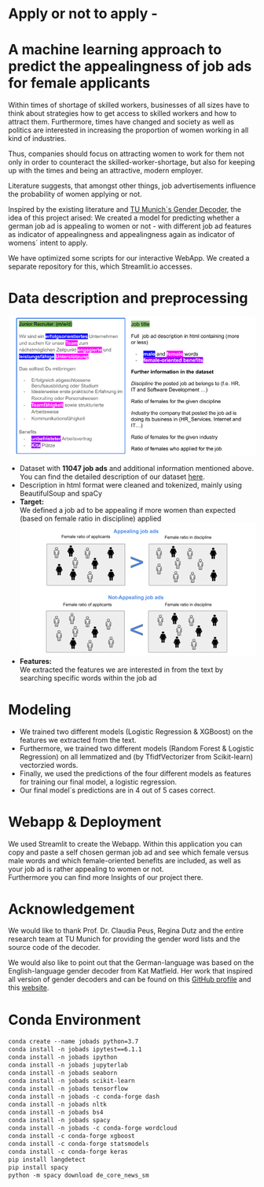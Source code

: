 # Apply or not to apply -  
# A machine learning approach to predict the appealingness of job ads for female applicants  

Within times of shortage of skilled workers, businesses of all sizes have to think about strategies how to get access to skilled workers and how to attract them.
Furthermore, times have changed and society as well as politics are interested in increasing the proportion of women working in all kind of industries.

Thus, companies should focus on attracting women to work for them not only in order to counteract the skilled-worker-shortage, but also for keeping up with the times and being an attractive, modern employer.
    
Literature suggests, that amongst other things, job advertisements influence the probability of women applying or not. 
    
Inspired by the existing literature and [TU Munich´s Gender Decoder](https://genderdecoder.wi.tum.de), the idea of this project arised:
We created a model for predicting whether a german job ad is appealing to women or not - with different job ad features as indicator of appealingness and 
appealingness again as indicator of womens´ intent to apply.

We have optimized some scripts for our interactive WebApp. We created a separate repository for this, which Streamlit.io accesses. 

# Data description and preprocessing
![MORE](Images/Data.png)
 - Dataset with **11047 job ads** and additional information mentioned above.  
   You can find the detailed description of our dataset [here](#description-of-dataset).
 - Description in html format were cleaned and tokenized, mainly using BeautifulSoup and spaCy
 - **Target:**  
    We defined a job ad to be appealing if more women than expected (based on female ratio in discipline) applied
 ![MORE](Images/Target.png)
 - **Features:**  
  We extracted the features we are interested in from the text by searching specific words within the job ad

# Modeling
- We trained two different models (Logistic Regression & XGBoost) on the features we extracted from the text.
- Furthermore, we trained two different models (Random Forest & Logistic Regression) on all lemmatized and (by TfidfVectorizer from Scikit-learn) vectorzied words.
- Finally, we used the predictions of the four different models as features for training our final model, a logistic regression.
- Our final model´s predictions are in 4 out of 5 cases correct.

# Webapp & Deployment
We used Streamlit to create the Webapp. Within this application you can copy and paste a self chosen german job ad 
and see which female versus male words and which female-oriented benefits are included, as well as your job ad is rather appealing to women or not.  
Furthermore you can find more Insights of our project there.

# Acknowledgement
We would like to thank Prof. Dr. Claudia Peus, Regina Dutz and the entire research team at TU Munich for providing the gender word lists and the source code of the decoder.     
      
We would also like to point out that the German-language was based on the English-language gender decoder from Kat Matfield. Her work that inspired all version of gender decoders and can be found on this [GitHub profile](https://github.com/lovedaybrooke/gender-decoder) and this [website](http://gender-decoder.katmatfield.com).


# Conda Environment
```
conda create --name jobads python=3.7
conda install -n jobads ipytest==6.1.1
conda install -n jobads ipython
conda install -n jobads jupyterlab
conda install -n jobads seaborn
conda install -n jobads scikit-learn
conda install -n jobads tensorflow
conda install -n jobads -c conda-forge dash
conda install -n jobads nltk
conda install -n jobads bs4
conda install -n jobads spacy
conda install -n jobads -c conda-forge wordcloud
conda install -c conda-forge xgboost 
conda install -c conda-forge statsmodels
conda install -c conda-forge keras
pip install langdetect
pip install spacy
python -m spacy download de_core_news_sm
```
